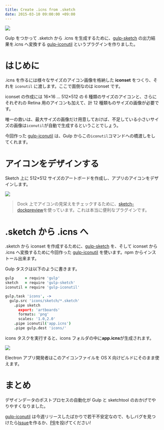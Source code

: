 ```yaml
---
title: Create .icns from .sketch
date: 2015-03-10 09:00:00 +09:00
---
```


![](/uploads/create-icns-from-sketch/intro.png)

Gulp をつかって .sketch から .icns を生成するために、[gulp-sketch](https://github.com/cognitom/gulp-sketch) の出力結果を.icns へ変換する [gulp-iconutil](https://github.com/uetchy/gulp-iconutil) というプラグインを作りました。

# はじめに

.icns を作るには様々なサイズのアイコン画像を格納した **iconset** をつくり、それを `iconutil` に渡します。ここで面倒なのは iconset です。

iconset の作成には 16×16 ... 512×512 の 6 種類のサイズのアイコンと、さらにそれぞれの Retina 用のアイコンも加えて、計 12 種類ものサイズの画像が必要です。

唯一の救いは、最大サイズの画像だけ用意しておけば、不足している小さいサイズの画像は`iconutil`が自動で生成するということでしょう。

今回作った [gulp-iconutil](https://www.npmjs.com/package/gulp-iconutil) は、Gulp からこの`iconutil`コマンドへの橋渡しをしてくれます。

# アイコンをデザインする

Sketch 上に 512×512 サイズのアートボードを作成し、アプリのアイコンをデザインします。

![](/uploads/create-icns-from-sketch/dock.png)

> Dock 上でアイコンの見栄えをチェックするために、[sketch-dockpreview](https://github.com/fnky/sketch-dockpreview)を使っています。これは本当に便利なプラグインです。

# .sketch から .icns へ

.sketch から iconset を作成するために、[gulp-sketch](https://github.com/cognitom/gulp-sketch) を、そして iconset から .icns へ変換するために今回作った [gulp-iconutil](https://www.npmjs.com/package/gulp-iconutil) を使います。npm からインストール出来ます。

Gulp タスクは以下のように書きます。

```coffee
gulp     = require 'gulp'
sketch   = require 'gulp-sketch'
iconutil = require 'gulp-iconutil'

gulp.task 'icons', ->
  gulp.src 'icons/sketch/*.sketch'
    .pipe sketch
      export: 'artboards'
      formats: 'png'
      scales: '1.0,2.0'
    .pipe iconutil('app.icns')
    .pipe gulp.dest 'icons/'
```

icons タスクを実行すると、icons フォルダの中に**app.icns**が生成されます。

![](/uploads/create-icns-from-sketch/result.png)

Electron アプリ開発者はこのアイコンファイルを OS X 向けビルドにそのまま使えます。

# まとめ

デザインデータのポストプロセスの自動化が Gulp と sketchtool のおかげでやりやすくなりました。

[gulp-iconutil](https://github.com/uetchy/gulp-iconutil) は今週リリースしたばかりで若干不安定なので、もしバグを見つけたら[Issue](https://github.com/uetchy/gulp-iconutil/issues)を作るか、[PR](https://github.com/uetchy/gulp-iconutil/pulls)を投げてください!
